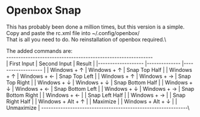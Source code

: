 # Openbox Snap
This has probably been done a million times, but this version is a simple.\
Copy and paste the rc.xml file into ~/.config/openbox/\
That is all you need to do. No reinstallation of openbox required.\

The added commands are:\
-------------------------------------------------------------\
| First Input       	| Second Input 	| Result            	|
|-------------------	|--------------	|-------------------	|
| Windows + ↑       	| Windows + ↑  	| Snap Top Half     	|
| Windows + ↑       	| Windows + ←  	| Snap Top Left     	|
| Windows + ↑       	| Windows + →  	| Snap Top Right    	|
| Windows + ↓       	| Windows + ↓  	| Snap Bottom Half  	|
| Windows + ↓       	| Windows + ←  	| Snap Bottom Left  	|
| Windows + ↓       	| Windows + →  	| Snap Bottom Right 	|
| Windows + ←       	|              	| Snap Left Half    	|
| Windows + →       	|              	| Snap Right Half   	|
| Windows + Alt + ↑ 	|              	| Maximize          	|
| Windows + Alt + ↓ 	|              	| Unmaximize        	|
-------------------------------------------------------------\
